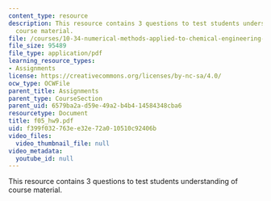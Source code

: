 ```yaml
---
content_type: resource
description: This resource contains 3 questions to test students understanding of
  course material.
file: /courses/10-34-numerical-methods-applied-to-chemical-engineering-fall-2005/f399f032763ee32e72a010510c92406b_f05_hw9.pdf
file_size: 95489
file_type: application/pdf
learning_resource_types:
- Assignments
license: https://creativecommons.org/licenses/by-nc-sa/4.0/
ocw_type: OCWFile
parent_title: Assignments
parent_type: CourseSection
parent_uid: 6579ba2a-d59e-49a2-b4b4-14584348cba6
resourcetype: Document
title: f05_hw9.pdf
uid: f399f032-763e-e32e-72a0-10510c92406b
video_files:
  video_thumbnail_file: null
video_metadata:
  youtube_id: null
---
```

This resource contains 3 questions to test students understanding of course material.